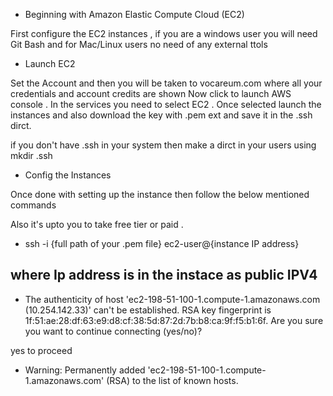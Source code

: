 * Beginning with Amazon Elastic Compute Cloud (EC2)

First configure the EC2 instances , if you are a windows user you will need Git Bash and for Mac/Linux users no need of any external ttols


* Launch EC2 

Set the Account and then you will be taken to vocareum.com where all your credentials and account credits are shown 
Now click to launch AWS console .
In the services you need to select EC2 .
Once selected launch the instances and also download the key with .pem ext and save it in the .ssh dirct.

if you don't have .ssh in your system then make a dirct in your users using mkdir .ssh

* Config the Instances

Once done with setting up the instance then follow the below mentioned commands

Also it's upto you to take free tier or paid .

* ssh -i {full path of your .pem file} ec2-user@{instance IP address}
## where Ip address is in the instace as public IPV4 ##

* The authenticity of host 'ec2-198-51-100-1.compute-1.amazonaws.com (10.254.142.33)' can't be established. RSA key fingerprint is 1f:51:ae:28:df:63:e9:d8:cf:38:5d:87:2d:7b:b8:ca:9f:f5:b1:6f. Are you sure you want to continue connecting (yes/no)?

yes to proceed

* Warning: Permanently added 'ec2-198-51-100-1.compute-1.amazonaws.com' (RSA) to the list of known hosts.

